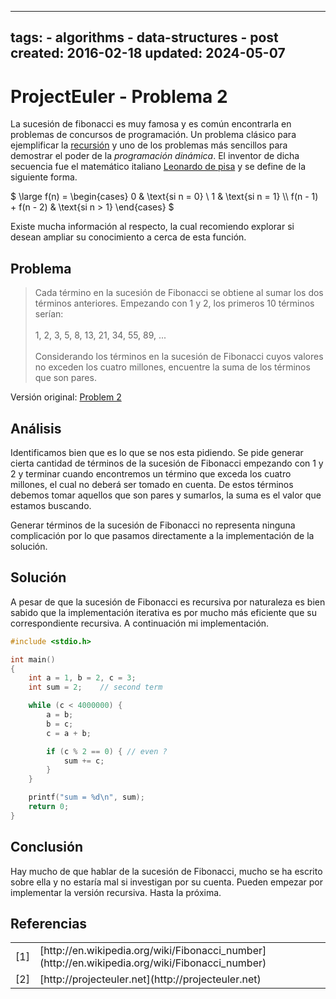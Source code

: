 <!-- vim: set spelllang=es_MX: -->

---
tags:
    - algorithms
    - data-structures
    - post
created: 2016-02-18
updated: 2024-05-07
---
# ProjectEuler - Problema 2

La sucesión de fibonacci es muy famosa y es común encontrarla en problemas de concursos de programación. Un problema clásico para ejemplificar la [recursión](/?p=35) y uno de los problemas más sencillos para demostrar el poder de la *programación dinámica*. El inventor de dicha secuencia fue el matemático italiano [Leonardo de pisa](http://en.wikipedia.org/wiki/Fibonacci) y se define de la siguiente forma.

$ \large f(n) =  \begin{cases} 0 & \text{si n = 0} \\ 1 & \text{si n = 1} \\\\ f(n - 1) + f(n - 2) & \text{si n > 1} \end{cases} $

Existe mucha información al respecto, la cual recomiendo explorar si desean ampliar su conocimiento a cerca de esta función.

## Problema
<blockquote>
  Cada término en la sucesión de Fibonacci se obtiene al sumar los dos términos anteriores. Empezando con 1 y 2, los primeros 10 términos serían:
<br><br>
    1, 2, 3, 5, 8, 13, 21, 34, 55, 89, ...
<br><br>
Considerando los términos en la sucesión de Fibonacci cuyos valores no exceden los cuatro millones, encuentre la suma de los términos que son pares.
</blockquote>

Versión original: [Problem 2](http://projecteuler.net/index.php?section=problems&id=2)

## Análisis

Identificamos bien que es lo que se nos esta pidiendo. Se pide generar cierta cantidad de términos de la sucesión de Fibonacci empezando con 1 y 2 y terminar cuando encontremos un término que exceda los cuatro millones, el cual no deberá ser tomado en cuenta. De estos términos debemos tomar aquellos que son pares y sumarlos, la suma es el valor que estamos buscando.

Generar términos de la sucesión de Fibonacci no representa ninguna complicación por lo que pasamos directamente a la implementación de la solución.


## Solución

A pesar de que la sucesión de Fibonacci es recursiva por naturaleza es bien sabido que la implementación iterativa es por mucho más eficiente que su correspondiente recursiva. A continuación mi implementación.


```c
#include <stdio.h>

int main()
{
    int a = 1, b = 2, c = 3;
    int sum = 2;	// second term

    while (c < 4000000) {
        a = b;
        b = c;
        c = a + b;

        if (c % 2 == 0) { // even ?
            sum += c;
        }
    }

    printf("sum = %d\n", sum);
    return 0;
}

```


## Conclusión
Hay mucho de que hablar de la sucesión de Fibonacci, mucho se ha escrito sobre ella y no estaría mal si investigan por su cuenta. Pueden empezar por implementar la versión recursiva. Hasta la próxima.

## Referencias

<table border="0">
    <tr>
        <td>[1]</td><td>[http://en.wikipedia.org/wiki/Fibonacci_number](http://en.wikipedia.org/wiki/Fibonacci_number)</td>
    </tr>
    <tr>
        <td>[2]</td><td>[http://projecteuler.net](http://projecteuler.net)</td>
    </tr>
</table>

